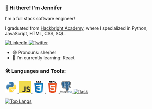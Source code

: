 ### 👋 Hi there! I'm Jennifer

<p>I'm a full stack software engineer!
<p>I graduated from <a href="https://hackbrightacademy.com/" target="_blank">Hackbright Academy</a>, where I specialized in Python, JavaScript, HTML, CSS, SQL.</p>

<p><a href="https://www.linkedin.com/in/jenniferlei/">
  <img
    alt="LinkedIn"
    src="https://img.shields.io/badge/linkedin-%230077B5.svg?style=for-the-badge&logo=linkedin&logoColor=white"
  />
</a>
<a href="https://twitter.com/JenniferLei_">
  <img
    alt="Twitter"
    src="https://img.shields.io/badge/twitter-%231DA1F2.svg?&style=for-the-badge&logo=twitter&logoColor=white"
  />
</a></p>

- 😄 Pronouns: she/her
- 🌱 I’m currently learning: React

### 🛠 Languages and Tools:

<p align="left"> 
  <a href="https://www.python.org" target="_blank" rel="noreferrer"> 
    <img src="https://raw.githubusercontent.com/devicons/devicon/master/icons/python/python-original.svg" alt="python" width="40" height="40"/> 
  </a>
  <a href="https://developer.mozilla.org/en-US/docs/Web/JavaScript" target="_blank" rel="noreferrer"> 
    <img src="https://raw.githubusercontent.com/devicons/devicon/master/icons/javascript/javascript-original.svg" alt="javascript" width="40" height="40"/> 
  </a>
  <a href="https://www.w3schools.com/css/" target="_blank" rel="noreferrer"> 
    <img src="https://raw.githubusercontent.com/devicons/devicon/master/icons/css3/css3-original-wordmark.svg" alt="css3" width="40" height="40"/> 
  </a>
   <a href="https://www.w3.org/html/" target="_blank" rel="noreferrer"> 
     <img src="https://raw.githubusercontent.com/devicons/devicon/master/icons/html5/html5-original-wordmark.svg" alt="html5" width="40" height="40"/> 
  </a>
  <a href="https://www.postgresql.org" target="_blank" rel="noreferrer"> 
    <img src="https://raw.githubusercontent.com/devicons/devicon/master/icons/postgresql/postgresql-original-wordmark.svg" alt="postgresql" width="40" height="40"/> 
  </a>
  <a href="https://flask.palletsprojects.com/" target="_blank" rel="noreferrer"> 
    <img src="https://www.vectorlogo.zone/logos/pocoo_flask/pocoo_flask-icon.svg" alt="flask" width="40" height="40"/> 
  </a>
</p>

[![Top Langs](https://github-readme-stats.vercel.app/api/top-langs/?username=jenniferlei&layout=compact&title_color=ffffff&text_color=c9cacc&icon_color=2bbc8a&bg_color=1d1f21)](https://github-readme-stats.vercel.app/api/top-langs/?username=jenniferlei&layout=compact)

  

 
